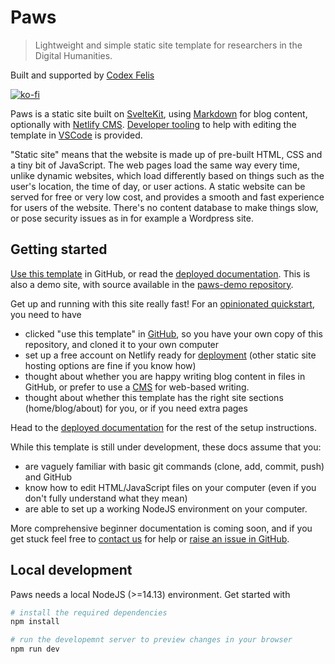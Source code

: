 # Paws

> Lightweight and simple static site template for researchers in the Digital Humanities.

Built and supported by [Codex Felis](https://www.codexfelis.dev)

[![ko-fi](https://ko-fi.com/img/githubbutton_sm.svg)](https://ko-fi.com/D1D35CFF1)

Paws is a static site built on [SvelteKit](https://kit.svelte.dev/), using [Markdown](https://www.markdownguide.org/) for blog content, optionally with [Netlify CMS](https://www.netlifycms.org/). [Developer tooling](/blog/tooling) to help with editing the
template in [VSCode](https://code.visualstudio.com/) is provided.

"Static site" means that the website is made up of pre-built HTML, CSS and a tiny bit of JavaScript. The web pages load the same way every time, unlike dynamic websites, which load differently based on things such as the user's location, the time of day, or user actions. A static website can be served for free or very low cost, and provides a smooth and fast experience for users of the website. There's no content database to make things slow, or pose security issues as in for example a Wordpress site.

## Getting started

[Use this template](https://github.com/codexfelis/paws-template) in GitHub, or read the [deployed documentation](https://paws.codexfelis.dev). This is also a demo site, with source available in the [paws-demo repository](https://github.com/codexfelis/paws-demo).

Get up and running with this site really fast! For an [opinionated
quickstart](https://paws.codexfelis.dev/blog/initial-setup), you need to have

- clicked "use this template" in [GitHub](https://github.com/codexfelis/paws-template), so you have your own copy of
  this repository, and cloned it to your own computer
- set up a free account on Netlify ready for [deployment](https://paws.codexfelis.dev/blog/deployment) (other static site hosting options
  are fine if you know how)
- thought about whether you are happy writing blog content in files in
  GitHub, or prefer to use a [CMS](https://paws.codexfelis.dev/blog/cms) for web-based writing.
- thought about whether this template has the right site sections
  (home/blog/about) for you, or if you need extra pages

Head to the [deployed documentation](https://paws.codexfelis.dev/blog/initial-setup) for the rest of the setup instructions.

While this template is still under development, these docs assume that you:

- are vaguely familiar with basic git commands (clone, add, commit, push) and GitHub
- know how to edit HTML/JavaScript files on your computer (even if you don't fully
  understand what they mean)
- are able to set up a working NodeJS environment on your computer.

More comprehensive beginner documentation is coming soon, and if you get stuck feel free to [contact
us](mailto:hi@codexfelis.dev) for help or [raise an issue in GitHub](https://github.com/codexfelis/paws-template/issues).

## Local development

Paws needs a local NodeJS (>=14.13) environment. Get started with

```sh
# install the required dependencies
npm install

# run the developemnt server to preview changes in your browser
npm run dev
```
